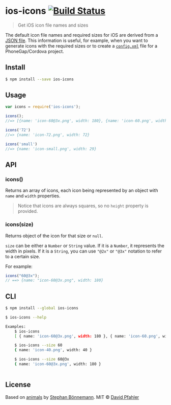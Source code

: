# ios-icons [![Build Status](https://travis-ci.org/excellenteasy/ios-icons.svg?branch=master)](https://travis-ci.org/excellenteasy/ios-icons)

> Get iOS icon file names and sizes

The default icon file names and required sizes for iOS are derived from a [JSON file](sizes.json). This information is useful, for example, when you want to generate icons with the required sizes or to create a [`config.xml`](http://docs.phonegap.com/en/3.5.0/config_ref_images.md.html) file for a PhoneGap/Cordova project.


## Install

```sh
$ npm install --save ios-icons
```


## Usage

```js
var icons = require('ios-icons');

icons();
//=> [{name: 'icon-60@3x.png', width: 180}, {name: 'icon-60.png', width: 60, ...}]

icons('72')
//=> {name: 'icon-72.png', width: 72}

icons('small')
//=> {name: 'icon-small.png', width: 29}
```


## API

### icons()

Returns an array of icons, each icon being represented by an object with `name` and `width` properties.

> Notice that icons are always squares, so no `height` property is provided.

### icons(size)

Returns object of the icon for that size or `null`.

`size` can be either a `Number` or `String` value. If it is a `Number`, it represents the width in pixels. If it is a `String`, you can use `"@2x"` or `"@3x"` notation to refer to a certain size.

For example:

```js
icons("60@3x");
// ==> {name: "icon-60@3x.png", width: 180}
```


## CLI

```sh
$ npm install --global ios-icons
```

```sh
$ ios-icons --help

Examples:
	$ ios-icons
	[ { name: 'icon-60@3x.png', width: 180 }, { name: 'icon-60.png', width: 60 }, ... ]

	$ ios-icons --size 60
	{ name: 'icon-40.png', width: 40 }

	$ ios-icons --size 60@3x
	{ name: 'icon-60@3x.png', width: 180 }
	
```


## License
Based on [animals](https://github.com/boennemann/animals) by [Stephan Bönnemann](http://boennemann.me/).
MIT © [David Pfahler](http://excellenteasy.com)

